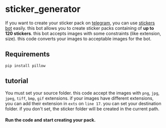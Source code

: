 # sticker_generator

If you want to create your sticker pack on [telegram](telegram.me), you can use [stickers bot](https://telegram.me/stickers) easily.
this bot allows you to create sticker packs containing of **up to 120 stickers**.
this bot accepts images with some constraints (like extension, size).
this code converts your images to acceptable images for the bot.

## Requirements
`pip install pillow`

## tutorial
You must set your source folder. 
this code accept the images with `png`, `jpg`, `jpeg`, `tiff`, `bmp`, `gif` extensions. 
if your images have different extensions, you can add their extension in `exts` on `line 17`.
you can set your destination folder. if you don't set, the sticker folder will be created in the current path. 
#### Run the code and start creating your pack.
